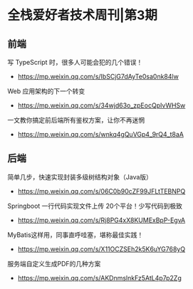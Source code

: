 # 全栈爱好者技术周刊|第3期

## 前端

写 TypeScript 时，很多人可能会犯的几个错误！
- https://mp.weixin.qq.com/s/IbSCjG7dAyTe0sa0nk84lw

Web 应用架构的下一个转变

- https://mp.weixin.qq.com/s/34wjd63o_zpEocQpIvWHSw

一文教你搞定前后端所有鉴权方案，让你不再迷惘
- https://mp.weixin.qq.com/s/wnkq4gQuVGp4_9rQ4_t8aA

## 后端

简单几步，快速实现封装多级树结构对象（Java版）

- https://mp.weixin.qq.com/s/06C0b90cZF99JFLtTEBNPQ

Springboot 一行代码实现文件上传 20个平台！少写代码到极致

- https://mp.weixin.qq.com/s/Rj8PG4xX8KUMExBpP-EgvA

MyBatis这样用，同事直呼哇塞，堪称最佳实践！

- https://mp.weixin.qq.com/s/X11OCZSEh2k5K6uYG768yQ

服务端自定义生成PDF的几种方案

- https://mp.weixin.qq.com/s/AKDnmslnkFz5AtL4p7p2Zg
